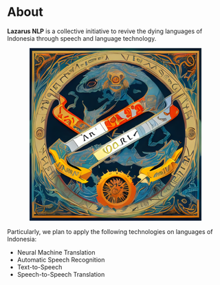 # About

**Lazarus NLP** is a collective initiative to revive the dying languages of Indonesia through speech and language technology.

<center>
    <img src="./docs/assets/images/logo_web.png" alt="logo" width="400"/>
</center>

Particularly, we plan to apply the following technologies on languages of Indonesia:

- Neural Machine Translation
- Automatic Speech Recognition
- Text-to-Speech
- Speech-to-Speech Translation
